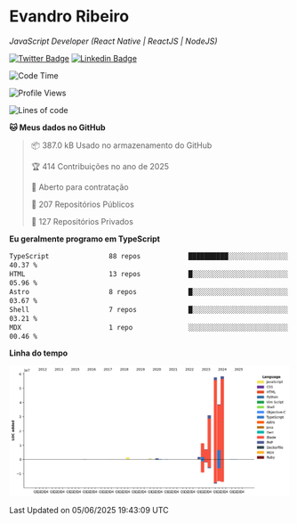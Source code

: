 # Evandro **Ribeiro**

*JavaScript Developer (React Native | ReactJS | NodeJS)*

[![Twitter Badge](https://img.shields.io/badge/-@ribeiroevandro-201B2D?style=flat-square&labelColor=201B2D&logo=twitter&logoColor=white&link=https://twitter.com/ribeiroevandro)](https://twitter.com/ribeiroevandro) 
[![Linkedin Badge](https://img.shields.io/badge/-Evandro%20Ribeiro-201B2D?style=flat-square&logo=Linkedin&logoColor=white&link=https://www.linkedin.com/in/ribeiroevandro)](https://www.linkedin.com/in/ribeiroevandro) 


<!--START_SECTION:waka-->
![Code Time](http://img.shields.io/badge/Code%20Time-4%2C498%20hrs%2038%20mins-blue)

![Profile Views](http://img.shields.io/badge/Visualizac%C3%B5es%20do%20perfil-0-blue)

![Lines of code](https://img.shields.io/badge/Desde%20o%20Hello%20World%20eu%20escrevi-208.2%20million%20linhas%20de%20c%C3%B3digo-blue)

**🐱 Meus dados no GitHub** 

> 📦 387.0 kB Usado no armazenamento do GitHub 
 > 
> 🏆 414 Contribuições no ano de 2025
 > 
> 💼 Aberto para contratação
 > 
> 📜 207 Repositórios Públicos 
 > 
> 🔑 127 Repositórios Privados 
 > 
**Eu geralmente programo em TypeScript** 

```text
TypeScript               88 repos            ██████████░░░░░░░░░░░░░░░   40.37 % 
HTML                     13 repos            █░░░░░░░░░░░░░░░░░░░░░░░░   05.96 % 
Astro                    8 repos             █░░░░░░░░░░░░░░░░░░░░░░░░   03.67 % 
Shell                    7 repos             █░░░░░░░░░░░░░░░░░░░░░░░░   03.21 % 
MDX                      1 repo              ░░░░░░░░░░░░░░░░░░░░░░░░░   00.46 % 
```



**Linha do tempo**

![Lines of Code chart](https://raw.githubusercontent.com/ribeiroevandro/ribeiroevandro/main/assets/bar_graph.png)


 Last Updated on 05/06/2025 19:43:09 UTC
<!--END_SECTION:waka-->
